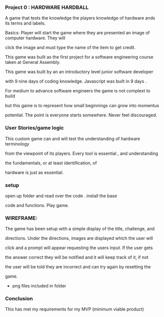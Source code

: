 

### Project 0 : HARDWARE HARDBALL

A game that tests the knowledge the players knowledge of hardware ands its terms and labels. 


Basics: Player will start the game where they are presented an image of computer hardware. They will  

click the image and must type the name of the item to get credit. 


This game was built as the first project for a software engineering course taken at General Assembly.

This game was built by an an introductory level junior software developer 

with 9 nine days of coding knowledge. Javascript was built in 9 days . 

For medium to advance software engineers the game is not complext to build 

but this game is to represent how small beginnings can grow into momentus 

potential. The point is everyone starts somewhere. Never feel discouraged. 




### User Stories/game logic
This custom game can and will test the understanding of hardware terminology 

from the viewpoint of its players. Every tool is essential , and understanding

the fundamentals, or at least identification, of 


hardware is just as  essential. 


### setup 

open up folder and read over the code . install the base 

code and functions. Play game. 



### WIREFRAME:



The game has been setup with a simple display of the title, challenge, and 


directions. Under the directions, images are displayed which the user will 


click and a prompt will appear requesting the users input. If the user gets 


the answer correct they will be notified and it will keep track of it, if not


the user will be told they are incorrect and can try again by resetting the 


game. 
 - png files included in folder


### Conclusion
This has met my requirements for my  MVP (minimum viable product)